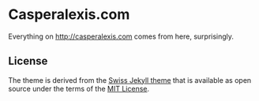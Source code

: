# Casperalexis.com
Everything on http://casperalexis.com comes from here, surprisingly.

## License

The theme is derived from the [Swiss Jekyll theme](https://github.com/broccolini/swiss) that is available as open source under the terms of the [MIT License](http://opensource.org/licenses/MIT).
